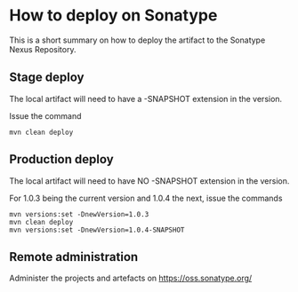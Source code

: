 # How to deploy on Sonatype

This is a short summary on how to deploy the artifact to
the Sonatype Nexus Repository.

## Stage deploy

The local artifact will need to have a -SNAPSHOT extension in the
version.

Issue the command

    mvn clean deploy

## Production deploy

The local artifact will need to have NO -SNAPSHOT extension in the
version.

For 1.0.3 being the current version and 1.0.4 the next, issue the commands

    mvn versions:set -DnewVersion=1.0.3
    mvn clean deploy
    mvn versions:set -DnewVersion=1.0.4-SNAPSHOT

## Remote administration

Administer the projects and artefacts on https://oss.sonatype.org/

